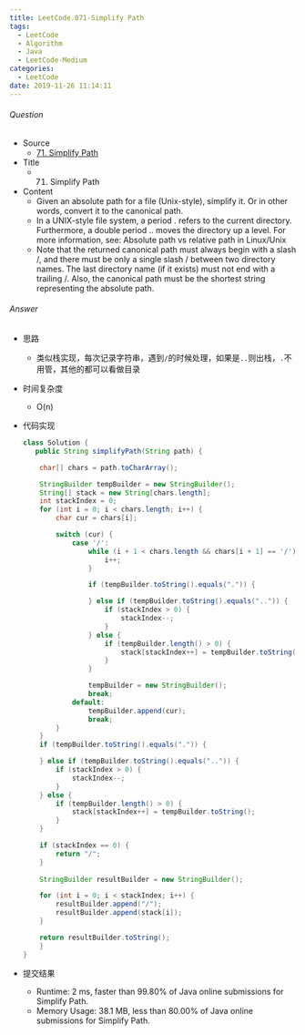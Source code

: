 ```yaml
---
title: LeetCode.071-Simplify Path
tags:
  - LeetCode
  - Algorithm
  - Java
  - LeetCode-Medium
categories:
  - LeetCode
date: 2019-11-26 11:14:11
---
```

###### Question
- Source
	- [71. Simplify Path](https://leetcode.com/problems/simplify-path/) 
- Title
	- 71. Simplify Path 
- Content
	- Given an absolute path for a file (Unix-style), simplify it. Or in other words, convert it to the canonical path.
	- In a UNIX-style file system, a period . refers to the current directory. Furthermore, a double period .. moves the directory up a level. For more information, see: Absolute path vs relative path in Linux/Unix
	- Note that the returned canonical path must always begin with a slash /, and there must be only a single slash / between two directory names. The last directory name (if it exists) must not end with a trailing /. Also, the canonical path must be the shortest string representing the absolute path. 
<!--more-->

###### Answer
- 思路
	- 类似栈实现，每次记录字符串，遇到`/`的时候处理，如果是`..`则出栈，`.`不用管，其他的都可以看做目录
- 时间复杂度
	- O(n) 	
- 代码实现

	```Java
	class Solution {
       public String simplifyPath(String path) {

        char[] chars = path.toCharArray();

        StringBuilder tempBuilder = new StringBuilder();
        String[] stack = new String[chars.length];
        int stackIndex = 0;
        for (int i = 0; i < chars.length; i++) {
            char cur = chars[i];

            switch (cur) {
                case '/':
                    while (i + 1 < chars.length && chars[i + 1] == '/') {
                        i++;
                    }

                    if (tempBuilder.toString().equals(".")) {

                    } else if (tempBuilder.toString().equals("..")) {
                        if (stackIndex > 0) {
                            stackIndex--;
                        }
                    } else {
                        if (tempBuilder.length() > 0) {
                            stack[stackIndex++] = tempBuilder.toString();
                        }
                    }

                    tempBuilder = new StringBuilder();
                    break;
                default:
                    tempBuilder.append(cur);
                    break;
            }
        }
        if (tempBuilder.toString().equals(".")) {

        } else if (tempBuilder.toString().equals("..")) {
            if (stackIndex > 0) {
                stackIndex--;
            }
        } else {
            if (tempBuilder.length() > 0) {
                stack[stackIndex++] = tempBuilder.toString();
            }
        }

        if (stackIndex == 0) {
            return "/";
        }
        
        StringBuilder resultBuilder = new StringBuilder();

        for (int i = 0; i < stackIndex; i++) {
            resultBuilder.append("/");
            resultBuilder.append(stack[i]);
        }

        return resultBuilder.toString();
    	}
	}
	```
- 提交结果
	- Runtime: 2 ms, faster than 99.80% of Java online submissions for Simplify Path.
	- Memory Usage: 38.1 MB, less than 80.00% of Java online submissions for Simplify Path. 

